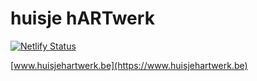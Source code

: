 # huisje hARTwerk
[![Netlify Status](https://api.netlify.com/api/v1/badges/181ed927-ad37-4da9-b38d-ce5fdfe872c9/deploy-status)](https://app.netlify.com/sites/huisjehartwerk/deploys)

[www.huisjehartwerk.be](https://www.huisjehartwerk.be)

